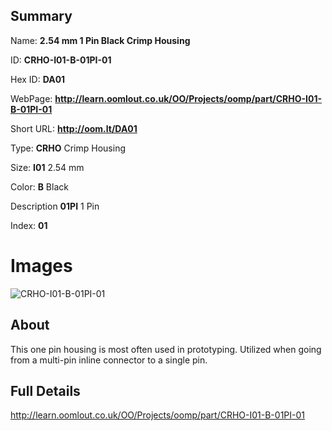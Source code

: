 

## Summary
 
Name: __2.54 mm 1 Pin Black Crimp Housing__

ID: __CRHO-I01-B-01PI-01__

Hex ID: __DA01__

WebPage: __http://learn.oomlout.co.uk/OO/Projects/oomp/part/CRHO-I01-B-01PI-01__

Short URL: __http://oom.lt/DA01__


Type: __CRHO__ Crimp Housing 

Size: __I01__ 2.54 mm 

Color: __B__ Black 

Description __01PI__ 1 Pin 

Index: __01__


 # Images
![CRHO-I01-B-01PI-01](http://oomlout.com/oomp-gen/parts/CRHO-I01-B-01PI-01/CRHO-I01-B-01PI-01_420.jpg)

## About

This one pin housing is most often used in prototyping. Utilized when going from a multi-pin inline connector to a single pin.

 ## Full Details

 http://learn.oomlout.co.uk/OO/Projects/oomp/part/CRHO-I01-B-01PI-01















